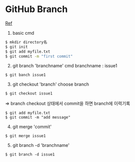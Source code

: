 GitHub Branch
=========
[Ref][u]

[u]:https://backlog.com/git-tutorial/kr/stepup/stepup1_1.html

1. basic cmd
~~~~cmd
$ mkdir directory名
$ git init
$ git add myfile.txt
$ git commit -m "first commit"
~~~~

2. git branch 'branchname' cmd
branchname : issue1
~~~~
$ git banch issue1
~~~~

3. git checkout 'branch'
choose branch
~~~~
$ git checkout issue1
~~~~
⇒ branch checkout 상태에서 commit을 하면 branch에 이력기록
~~~~
$ git add myfile.txt
$ git commit -m "add message"
~~~~

4. git merge 'commit'
~~~~
$ git merge issue1
~~~~

5. git branch -d 'branchname'
~~~~
$ git branch -d issue1
~~~~
